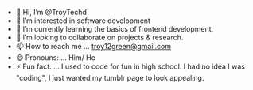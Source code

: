 - 👋 Hi, I’m @TroyTechd
- 👀 I’m interested in software development
- 🌱 I’m currently learning the basics of frontend development.
- 💞️ I’m looking to collaborate on projects & research.
- 📫 How to reach me ... troy12green@gmail.com
- 😄 Pronouns: ... Him/ He
- ⚡ Fun fact: ... I used to code for fun in high school. I had no idea I was "coding", I just wanted my tumblr page to look appealing.

<!---
TroyTechd/TroyTechd is a ✨ special ✨ repository because its `README.md` (this file) appears on your GitHub profile.
You can click the Preview link to take a look at your changes.
--->

